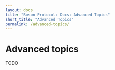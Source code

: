 ```yaml
---
layout: docs
title: "Boson Protocol: Docs: Advanced Topics"
short_title: "Advanced Topics"
permalink: /advanced-topics/
---
```


# Advanced topics

TODO
